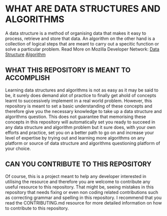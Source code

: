 # WHAT ARE DATA STRUCTURES AND ALGORITHMS

A data structure is a method of organising data that makes it easy to process, retrieve and store that data. An algorithm on the other hand is a collection of logical steps that are meant to carry out a specitic function or solve a particular problem. 
Read More on Mozilla Developer Network:
[Data Structure](https://developer.mozilla.org/en-US/docs/Glossary/Data_structure)
[Algorithm](https://developer.mozilla.org/en-US/docs/Glossary/Algorithm)

## WHAT THIS REPOSITORY IS MEANT TO ACCOMPLISH

Learning data structures and algorithms is not as easy as it may be said to be, it surely does demand alot of practice to finally get ahold of concepts learnt to successively implement in a real world problem. However, this repository is meant to set a basic understanding of these concepts and therefore give you the necessary knowledge to take up a data structure and algorithms question. This does not guarantee that memorising these concepts in this repository will automatically set you ready to succeed in any data structure and algorithm problem but it sure does, with your own efforts and practice, set you on a better path to go on and increase your level of expertise by trying out and learning more algorithms on any platform or source of data structure and algorithms questioning platform of your choice.

## CAN YOU CONTRIBUTE TO THIS REPOSITORY

Of course, this is a project meant to help any developer interested in utilising the resource and therefore you are welcome to contribute any useful resource to this repository. That might be, seeing mistakes in this repository that needs fixing or even non coding related contributions such as correcting grammar and spelling in this repository.
I recommend that you read the CONTRIBUTING.md resource for more detailed information on how to contribute to this repository. 